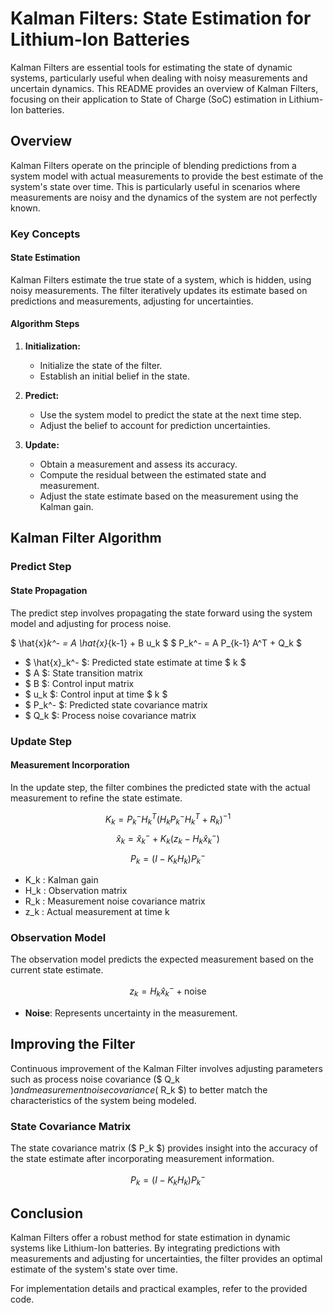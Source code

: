 # Kalman Filters: State Estimation for Lithium-Ion Batteries

Kalman Filters are essential tools for estimating the state of dynamic systems, particularly useful when dealing with noisy measurements and uncertain dynamics. This README provides an overview of Kalman Filters, focusing on their application to State of Charge (SoC) estimation in Lithium-Ion batteries.

## Overview

Kalman Filters operate on the principle of blending predictions from a system model with actual measurements to provide the best estimate of the system's state over time. This is particularly useful in scenarios where measurements are noisy and the dynamics of the system are not perfectly known.

### Key Concepts

#### State Estimation

Kalman Filters estimate the true state of a system, which is hidden, using noisy measurements. The filter iteratively updates its estimate based on predictions and measurements, adjusting for uncertainties.

#### Algorithm Steps

1. **Initialization:**
   - Initialize the state of the filter.
   - Establish an initial belief in the state.

2. **Predict:**
   - Use the system model to predict the state at the next time step.
   - Adjust the belief to account for prediction uncertainties.

3. **Update:**
   - Obtain a measurement and assess its accuracy.
   - Compute the residual between the estimated state and measurement.
   - Adjust the state estimate based on the measurement using the Kalman gain.

## Kalman Filter Algorithm

### Predict Step

#### State Propagation

The predict step involves propagating the state forward using the system model and adjusting for process noise.

$ \hat{x}_k^- = A \hat{x}_{k-1} + B u_k $
$ P_k^- = A P_{k-1} A^T + Q_k $

- $ \hat{x}_k^- $: Predicted state estimate at time $ k $
- $ A $: State transition matrix
- $ B $: Control input matrix
- $ u_k $: Control input at time $ k $
- $ P_k^- $: Predicted state covariance matrix
- $ Q_k $: Process noise covariance matrix

### Update Step

#### Measurement Incorporation

In the update step, the filter combines the predicted state with the actual measurement to refine the state estimate.

$$ K_k = P_k^- H_k^T (H_k P_k^- H_k^T + R_k)^{-1} $$
$$ \hat{x}_k = \hat{x}_k^- + K_k (z_k - H_k \hat{x}_k^-) $$
$$ P_k = (I - K_k H_k) P_k^- $$

- K_k : Kalman gain
- H_k : Observation matrix
- R_k : Measurement noise covariance matrix
- z_k : Actual measurement at time k

### Observation Model

The observation model predicts the expected measurement based on the current state estimate.

$$ z_k = H_k \hat{x}_k^- + \text{noise} $$

- **Noise**: Represents uncertainty in the measurement.

## Improving the Filter

Continuous improvement of the Kalman Filter involves adjusting parameters such as process noise covariance ($ Q_k $) and measurement noise covariance ($ R_k $) to better match the characteristics of the system being modeled.

### State Covariance Matrix

The state covariance matrix ($ P_k $) provides insight into the accuracy of the state estimate after incorporating measurement information.

$$ P_k = (I - K_k H_k) P_k^- $$

## Conclusion

Kalman Filters offer a robust method for state estimation in dynamic systems like Lithium-Ion batteries. By integrating predictions with measurements and adjusting for uncertainties, the filter provides an optimal estimate of the system's state over time.

For implementation details and practical examples, refer to the provided code.

